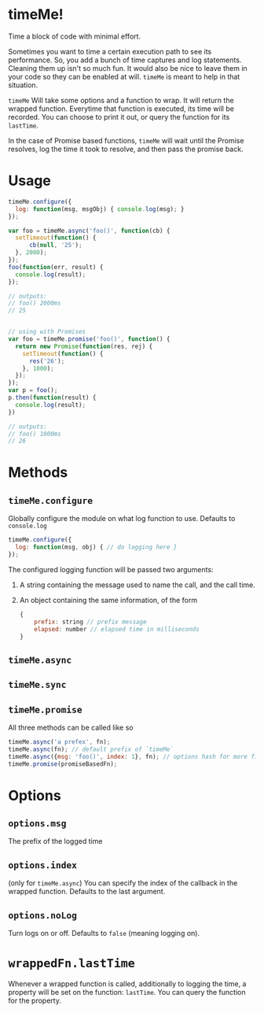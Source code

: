 # timeMe!

Time a block of code with minimal effort.

Sometimes you want to time a certain execution path to see its performance. So, you
add a bunch of time captures and log statements. Cleaning them up isn't so much fun.
It would also be nice to leave them in your code so they can be enabled at will. `timeMe`
is meant to help in that situation.

`timeMe` Will take some options and a function to wrap. It will return the wrapped function. Everytime that function is executed, its time will be recorded. You can choose
to print it out, or query the function for its `lastTime`.

In the case of Promise based functions, `timeMe` will wait until the Promise resolves, log the time it took to resolve, and then pass the promise back.

# Usage

```javascript
timeMe.configure({
  log: function(msg, msgObj) { console.log(msg); }
});

var foo = timeMe.async('foo()', function(cb) {
  setTimeout(function() {
      cb(null, '25');
  }, 2000);
});
foo(function(err, result) {
  console.log(result);
});

// outputs:
// foo() 2000ms
// 25


// using with Promises
var foo = timeMe.promise('foo()', function() {
  return new Promise(function(res, rej) {
    setTimeout(function() {
      res('26');
    }, 1000);
  });
});
var p = foo();
p.then(function(result) {
  console.log(result);
})

// outputs:
// foo() 1000ms
// 26
```
# Methods

## `timeMe.configure`

Globally configure the module on what log function to use. Defaults to
`console.log`

```javascript
timeMe.configure({
  log: function(msg, obj) { // do logging here }
});
```

The configured logging function will be passed two arguments:

1. A string containing the message used to name the call, and the call time.
2. An object containing the same information, of the form

   ```javascript
   {
       prefix: string // prefix message
       elapsed: number // elapsed time in milliseconds
   }
   ```

## `timeMe.async`

## `timeMe.sync`

## `timeMe.promise`

All three methods can be called like so

```javascript
timeMe.async('a prefex', fn);
timeMe.async(fn); // default prefix of `timeMe`
timeMe.async({msg: 'foo()', index: 1}, fn); // options hash for more fine grained control
timeMe.promise(promiseBasedFn);
```

# Options

## `options.msg`

The prefix of the logged time

## `options.index`

(only for `timeMe.async`) You can specify the index of the callback in the wrapped
function. Defaults to the last argument.

## `options.noLog`

Turn logs on or off. Defaults to `false` (meaning logging on).

# `wrappedFn.lastTime`

Whenever a wrapped function is called, additionally to logging the time, a property will
be set on the function: `lastTime`. You can query the function for the property.
